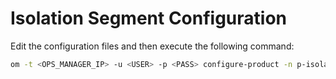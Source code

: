 # Isolation Segment Configuration

Edit the configuration files and then execute the following command:

```bash
om -t <OPS_MANAGER_IP> -u <USER> -p <PASS> configure-product -n p-isolation-segment -p "$(cat isolation-segment.json)" -pn "$(cat isolation-segment-network.json)" -pr "$(cat isolation-segment-resources.json)" 
```
